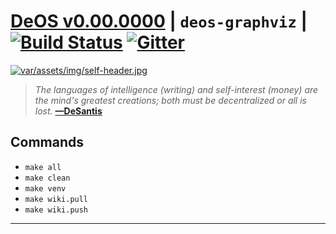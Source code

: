 # [DeOS v0.00.0000][000] | `deos-graphviz` | [![Build Status][001]][002] [![Gitter][003]][004]

[![var/assets/img/self-header.jpg][005]](https://github.com/libdeos/deos-rsksmart/wiki)

> *The languages of intelligence (writing) and self-interest (money) are the*
> *mind's greatest creations; both must be decentralized or all is lost.*
> **[—DeSantis][006]**

## Commands

* `make all`
* `make clean`
* `make venv`
* `make wiki.pull`
* `make wiki.push`

---

[000]: https://libdeos.github.io/deos-rsksmart/
[001]: https://travis-ci.org/libdeos/deos-rsksmart.svg?branch=master
[002]: https://travis-ci.org/libdeos/deos-rsksmart
[003]: https://badges.gitter.im/rsksmart/rskj.svg
[004]: https://gitter.im/rsksmart/rskj?utm_source=badge&utm_medium=badge&utm_campaign=pr-badge
[005]: var/assets/img/self-header.jpg
[006]: https://twitter.com/desantis/status/795023340704595968
